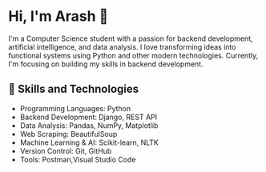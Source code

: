 # Hi, I'm Arash 👋
I'm a Computer Science student with a passion for backend development, artificial intelligence, and data analysis. I love transforming ideas into functional systems using Python and other modern technologies. Currently, I'm focusing on building my skills in backend development.


## 🔧 Skills and Technologies
* Programming Languages: Python
* Backend Development: Django, REST API
* Data Analysis: Pandas, NumPy, Matplotlib
* Web Scraping: BeautifulSoup
* Machine Learning & AI: Scikit-learn, NLTK
* Version Control: Git, GitHub
* Tools: Postman,Visual Studio Code
